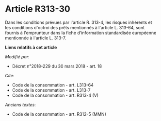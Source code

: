 # Article R313-30

Dans les conditions prévues par l'article R. 313-4, les risques inhérents et les conditions d'octroi des prêts mentionnés à
l'article L. 313-64, sont fournis à l'emprunteur dans la fiche d'information standardisée européenne mentionnée à l'article
L. 313-7.

**Liens relatifs à cet article**

_Modifié par_:

  - Décret n°2018-229 du 30 mars 2018 - art. 18

_Cite_:

  - Code de la consommation - art. L313-64
  - Code de la consommation - art. L313-7
  - Code de la consommation - art. R313-4 (V)

_Anciens textes_:

  - Code de la consommation - art. R312-5 (MMN)
